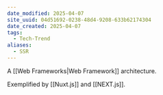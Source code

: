 ```yaml
---
date_modified: 2025-04-07
site_uuid: 04d51692-0238-48d4-9208-633b62174304
date_created: 2025-04-07
tags:
  - Tech-Trend
aliases:
  - SSR
---
```


A [[Web Frameworks|Web Framework]] architecture.

Exemplified by [[Nuxt.js]] and [[NEXT.js]].
